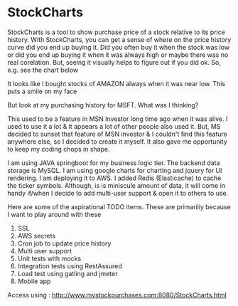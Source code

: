 # StockCharts

StockCharts is a tool to show purchase price of a stock relative to its price history. With StockCharts, you can get a sense of where on the price history curve did you end up buying it. Did you often buy it when the stock was low or did you end up buying it when it was always high or maybe there was no real corelation. But, seeing it visually helps to figure out if you did ok. So, e.g. see the chart below

It looks like I bought stocks of AMAZON always when it was near low. This puts a smile on my face

But look at my purchasing history for MSFT. What was I thinking?

This used to be a feature in MSN Investor long time ago when it was alive. I used to use it a lot & it appears a lot of other people also used it. But, MS decided to sunset that feature of MSN investor & I couldn't find this feature anywhere else, so I decided to create it myself. It also gave me opportunity to keep my coding chops in shape. 

I am using JAVA springboot for my business logic tier. The backend data storage is MySQL. I am using google charts for charting and jquery for UI rendering. I am deploying it to AWS. I added Redis (Elasticache) to cache the ticker symbols. Although, is is miniscule amount of data, it will come in handy if/when I decide to add multi-user support & open it to others to use.

Here are some of the aspirational TODO items. These are primariliy because I want to play around with these

1. SSL
2. AWS secrets
4. Cron job to update price history
5. Multi user support
6. Unit tests with mocks
7. Integration tests using RestAssured
8. Load test using gatling and jmeter
9. Mobile app

Access using : http://www.mystockpurchases.com:8080/StockCharts.html
